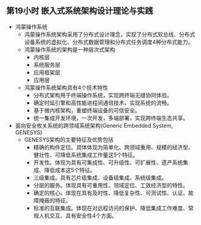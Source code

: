 ## 第19小时 嵌入式系统架构设计理论与实践
- 鸿蒙操作系统
	- 鸿蒙操作系统架构采用了分布式设计理念，实现了分布式软总线、分布式设备系统的虚拟化、分布式数据管理和分布式任务调度4种分布式能力。
	- 鸿蒙操作系统的架构是一种层次式架构
		- 内核层
		- 系统服务层
		- 应用框架层
		- 应用层
	- 鸿蒙操作系统架构具有4个技术特性
		- 分布式架构用于终端操作系统，实现跨终端无缝协同体验。
		- 确定时延引擎和高性能进程间通信技术，实现系统的流畅。
		- 基于微内核架构，重塑终端设备的可信安全。
		- 统一集成开发环境，一次开发，多端部署，实现跨终端生态共享。
- 面向安全攸关系统的跨领域系统架构(Generic Embedded System, GENESYS)
	- GENESYS架构的主要特征及优势包括
		- 精确的构件定位。具体体现为简单化、跨领域重用、规模的经济型、健壮性、可降低系统集成工作量这5个特征。
		- 开发性。体现为具有可集成性、可升级性、可扩展性、遗产系统集成、降低成本这5个特征。
		- 三级集成。具有芯片级集成、设备级集成、系统级集成。
		- 分层的服务。体现具有可重用性、领域定位、工效经济型的特性。
		- 确定的核心。体现在具有及时性、降低复杂性、可测试性、认证、故障掩蔽的特征。
		- 标准的互联集成。体现在对远程访问的保护、降低集成工作难度、常规人机交互、具有安全性4个方面。